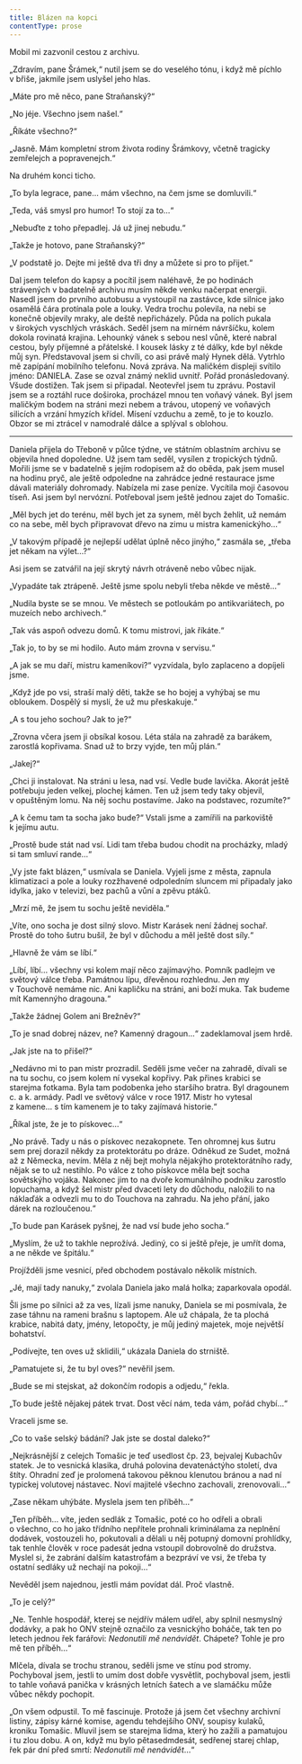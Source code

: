 ```yaml
---
title: Blázen na kopci
contentType: prose
---
```


<section>

Mobil mi zazvonil cestou z archivu.

„Zdravím, pane Šrámek,“ nutil jsem se do veselého tónu, i když mě píchlo v břiše, jakmile jsem uslyšel jeho hlas.

„Máte pro mě něco, pane Straňanský?“

„No jéje. Všechno jsem našel.“

„Říkáte všechno?“

„Jasně. Mám kompletní strom života rodiny Šrámkovy, včetně tragicky zemřelejch a popravenejch.“

Na druhém konci ticho.

„To byla legrace, pane… mám všechno, na čem jsme se domluvili.“

„Teda, váš smysl pro humor! To stojí za to…“

„Nebuďte z toho přepadlej. Já už jinej nebudu.“

„Takže je hotovo, pane Straňanský?“

„V podstatě jo. Dejte mi ještě dva tři dny a můžete si pro to přijet.“

Dal jsem telefon do kapsy a pocítil jsem naléhavě, že po hodinách strávených v badatelně archivu musím někde venku načerpat energii. Nasedl jsem do prvního autobusu a vystoupil na zastávce, kde silnice jako osamělá čára protínala pole a louky. Vedra trochu polevila, na nebi se konečně objevily mraky, ale deště nepřicházely. Půda na polích pukala v širokých vyschlých vráskách. Seděl jsem na mírném návršíčku, kolem dokola rovinatá krajina. Lehounký vánek s sebou nesl vůně, které nabral cestou, byly příjemné a přátelské. I kousek lásky z té dálky, kde byl někde můj syn. Představoval jsem si chvíli, co asi právě malý Hynek dělá. Vytrhlo mě zapípání mobilního telefonu. Nová zpráva. Na maličkém displeji svítilo jméno: DANIELA. Zase se ozval známý neklid uvnitř. Pořád pronásledovaný. Všude dostižen. Tak jsem si připadal. Neotevřel jsem tu zprávu. Postavil jsem se a roztáhl ruce doširoka, procházel mnou ten voňavý vánek. Byl jsem maličkým bodem na stráni mezi nebem a trávou, utopený ve voňavých silicích a vrzání hmyzích křídel. Mísení vzduchu a země, to je to kouzlo. Obzor se mi ztrácel v namodralé dálce a splýval s oblohou.

* * *

</section>

<section>

Daniela přijela do Třeboně v půlce týdne, ve státním oblastním archivu se objevila hned dopoledne. Už jsem tam seděl, vysílen z tropických týdnů. Mořili jsme se v badatelně s jejím rodopisem až do oběda, pak jsem musel na hodinu pryč, ale ještě odpoledne na zahrádce jedné restaurace jsme dávali materiály dohromady. Nabízela mi zase peníze. Vycítila moji časovou tíseň. Asi jsem byl nervózní. Potřeboval jsem ještě jednou zajet do Tomašic.

„Měl bych jet do terénu, měl bych jet za synem, měl bych žehlit, už nemám co na sebe, měl bych připravovat dřevo na zimu u mistra kamenickýho…“

„V takovým případě je nejlepší udělat úplně něco jinýho,“ zasmála se, „třeba jet někam na výlet…?“

Asi jsem se zatvářil na její skrytý návrh otráveně nebo vůbec nijak.

„Vypadáte tak ztrápeně. Ještě jsme spolu nebyli třeba někde ve městě…“

„Nudila byste se se mnou. Ve městech se potloukám po antikvariátech, po muzeích nebo archivech.“

„Tak vás aspoň odvezu domů. K tomu mistrovi, jak říkáte.“

„Tak jo, to by se mi hodilo. Auto mám zrovna v servisu.“

„A jak se mu daří, mistru kameníkovi?“ vyzvídala, bylo zaplaceno a dopíjeli jsme.

„Když jde po vsi, straší malý děti, takže se ho bojej a vyhýbaj se mu obloukem. Dospělý si myslí, že už mu přeskakuje.“

„A s tou jeho sochou? Jak to je?“

„Zrovna včera jsem ji obsíkal kosou. Léta stála na zahradě za barákem, zarostlá kopřivama. Snad už to brzy vyjde, ten můj plán.“

„Jakej?“

„Chci ji instalovat. Na stráni u lesa, nad vsí. Vedle bude lavička. Akorát ještě potřebuju jeden velkej, plochej kámen. Ten už jsem tedy taky objevil, v opuštěným lomu. Na něj sochu postavíme. Jako na podstavec, rozumíte?“

„A k čemu tam ta socha jako bude?“ Vstali jsme a zamířili na parkoviště k jejímu autu.

„Prostě bude stát nad vsí. Lidi tam třeba budou chodit na procházky, mladý si tam smluví rande…“

„Vy jste fakt blázen,“ usmívala se Daniela. Vyjeli jsme z města, zapnula klimatizaci a pole a louky rozžhavené odpoledním sluncem mi připadaly jako idylka, jako v televizi, bez pachů a vůní a zpěvu ptáků.

„Mrzí mě, že jsem tu sochu ještě neviděla.“

„Víte, ono socha je dost silný slovo. Mistr Karásek není žádnej sochař. Prostě do toho šutru bušil, že byl v důchodu a měl ještě dost síly.“

„Hlavně že vám se líbí.“

„Líbí, líbí… všechny vsi kolem mají něco zajímavýho. Pomník padlejm ve světový válce třeba. Památnou lípu, dřevěnou rozhlednu. Jen my v Touchově nemáme nic. Ani kapličku na stráni, ani boží muka. Tak budeme mít Kamennýho dragouna.“

„Takže žádnej Golem ani Brežněv?“

„To je snad dobrej název, ne? Kamenný dragoun…“ zadeklamoval jsem hrdě.

„Jak jste na to přišel?“

„Nedávno mi to pan mistr prozradil. Seděli jsme večer na zahradě, dívali se na tu sochu, co jsem kolem ní vysekal kopřivy. Pak přines krabici se starejma fotkama. Byla tam podobenka jeho staršího bratra. Byl dragounem c. a k. armády. Padl ve světový válce v roce 1917. Mistr ho vytesal z kamene… s tím kamenem je to taky zajímavá historie.“

„Říkal jste, že je to pískovec…“

„No právě. Tady u nás o pískovec nezakopnete. Ten ohromnej kus šutru sem prej dorazil někdy za protektorátu po dráze. Odněkud ze Sudet, možná až z Německa, nevím. Měla z něj bejt mohyla nějakýho protektorátního rady, nějak se to už nestihlo. Po válce z toho pískovce měla bejt socha sovětskýho vojáka. Nakonec jim to na dvoře komunálního podniku zarostlo lopuchama, a když šel mistr před dvaceti lety do důchodu, naložili to na náklaďák a odvezli mu to do Touchova na zahradu. Na jeho přání, jako dárek na rozloučenou.“

„To bude pan Karásek pyšnej, že nad vsí bude jeho socha.“

„Myslím, že už to takhle neprožívá. Jediný, co si ještě přeje, je umřít doma, a ne někde ve špitálu.“

Projížděli jsme vesnicí, před obchodem postávalo několik místních.

„Jé, mají tady nanuky,“ zvolala Daniela jako malá holka; zaparkovala opodál.

Šli jsme po silnici až za ves, lízali jsme nanuky, Daniela se mi posmívala, že zase táhnu na rameni brašnu s laptopem. Ale už chápala, že ta plochá krabice, nabitá daty, jmény, letopočty, je můj jediný majetek, moje největší bohatství.

„Podívejte, ten oves už sklidili,“ ukázala Daniela do strniště.

„Pamatujete si, že tu byl oves?“ nevěřil jsem.

„Bude se mi stejskat, až dokončím rodopis a odjedu,“ řekla.

„To bude ještě nějakej pátek trvat. Dost věcí nám, teda vám, pořád chybí…“

Vraceli jsme se.

„Co to vaše selský bádání? Jak jste se dostal daleko?“

„Nejkrásnější z celejch Tomašic je teď usedlost čp. 23, bejvalej Kubachův statek. Je to vesnická klasika, druhá polovina devatenáctýho století, dva štíty. Ohradní zeď je prolomená takovou pěknou klenutou bránou a nad ní typickej volutovej nástavec. Noví majitelé všechno zachovali, zrenovovali…“

„Zase někam uhýbáte. Myslela jsem ten příběh…“

„Ten příběh… víte, jeden sedlák z Tomašic, poté co ho odřeli a obrali o všechno, co ho jako třídního nepřítele prohnali kriminálama za neplnění dodávek, vostouzeli ho, pokutovali a dělali u něj potupný domovní prohlídky, tak tenhle člověk v roce padesát jedna vstoupil dobrovolně do družstva. Myslel si, že zabrání dalším katastrofám a bezpráví ve vsi, že třeba ty ostatní sedláky už nechají na pokoji…“

Nevěděl jsem najednou, jestli mám povídat dál. Proč vlastně.

„To je celý?“

„Ne. Tenhle hospodář, kterej se nejdřív málem udřel, aby splnil nesmyslný dodávky, a pak ho ONV stejně označilo za vesnickýho boháče, tak ten po letech jednou řek farářovi: _Nedonutili mě nenávidět_. Chápete? Tohle je pro mě ten příběh…“

Mlčela, dívala se trochu stranou, seděli jsme ve stínu pod stromy. Pochyboval jsem, jestli to umím dost dobře vysvětlit, pochyboval jsem, jestli to tahle voňavá panička v krásných letních šatech a ve slamáčku může vůbec někdy pochopit.

„On všem odpustil. To mě fascinuje. Protože já jsem čet všechny archivní listiny, zápisy kárné komise, agendu tehdejšího ONV, soupisy kulaků, kroniku Tomašic. Mluvil jsem se starejma lidma, který ho zažili a pamatujou i tu zlou dobu. A on, když mu bylo pětasedmdesát, sedřenej starej chlap, řek pár dní před smrtí: _Nedonutili mě nenávidět_…“

</section>
